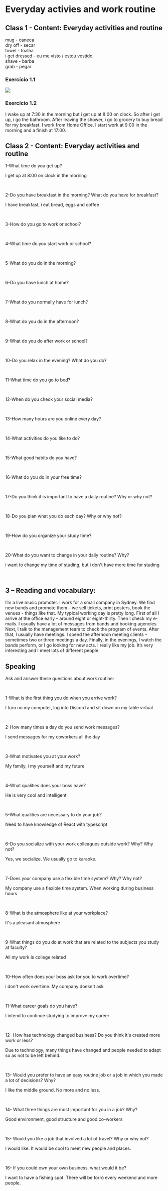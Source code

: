 # Everyday activies and work routine

## Class 1 - Content: Everyday activities and routine
<p>mug - caneca<br/>
dry off - secar<br/>
towel - toalha<br/>
i get dressed - eu me visto / estou vestido<br/>
shave - barba<br/>
grab - pegar</p>

### Exercício 1.1
<img src="./exercicio1.1.png"/>

### Exercício 1.2
I wake up at 7:30 in the morning but i get up at 8:00 on clock. So after i get up, i go the bathroom. After leaving the shower, i go to grocery to buy bread for my breakfast.
I work from Home Office. I start work at 9:00 in the morning and a finish at 17:00.


## Class 2 - Content: Everyday activities and routine
<p>1-What time do you get up?</p>
<p>I get up at 8:00 on clock in the morning</p><br />
<p>2-Do you have breakfast in the morning? What do you have for breakfast?</p>
<p>I have breakfast, i eat bread, eggs and coffee</p><br />
<p>3-How do you go to work or school?</p>
<p></p><br />
<p>4-What time do you start work or school?</p>
<p></p><br />
<p>5-What do you do in the morning?</p>
<p></p><br />
<p>6-Do you have lunch at home?</p>
<p></p><br />
<p>7-What do you normally have for lunch?</p>
<p></p><br />
<p>8-What do you do in the afternoon?</p>
<p></p><br />
<p>9-What do you do after work or school?</p>
<p></p><br />
<p>10-Do you relax in the evening? What do you do?</p>
<p></p><br />
<p>11-What time do you go to bed?</p>
<p></p><br />
<p>12-When do you check your social media?</p>
<p></p><br />
<p>13-How many hours are you online every day?</p>
<p></p><br />
<p>14-What activities do you like to do?</p>
<p></p><br />
<p>15-What good habits do you have?</p>
<p></p><br />
<p>16-What do you do in your free time?</p>
<p></p><br />
<p>17-Do you think it is important to have a daily routine? Why or why not?</p>
<p></p><br />
<p>18-Do you plan what you do each day? Why or why not?</p>
<p></p><br />
<p>19-How do you organize your study time?</p>
<p></p><br />
<p>20-What do you want to change in your daily routine? Why?</p>
<p>i want to change my time of studing, but i don't have more time for studing</p><br />

## 3 – Reading and vocabulary:
<p>I’m a live music promoter. I work for a small company in Sydney. We find new bands and promote them – we sell tickets, print posters, book the venues - things like that.
My typical working day is pretty long. First of all I arrive at the office early – around eight or eight-thirty. Then I check my e-mails. I usually have a lot of messages from bands and booking agencies. Next, I talk to the management team to check the program of events. After that, I usually have meetings. I spend the afternoon meeting clients – sometimes two or three meetings a day. Finally, in the evenings, I watch the bands perform, or I go looking for new acts. I really like my job. It’s very interesting and I meet lots of different people.</p>

## Speaking
<p>Ask and answer these questions about work routine:</p>
<br />
<p>1-What is the first thing you do when you arrive work?</p>
<p>I turn on my computer, log into Discord and sit down on my table virtual</p><br />

<p>2-How many times a day do you send work messages?</p>
<p>I send messages for my coworkers all the day</p><br />

<p>3-What motivates you at your work?</p>
<p>My family, i my yourself and my future</p><br />

<p>4-What qualities does your boss have?</p>
<p>He is very cool and intelligent</p><br />

<p>5-What qualities are necessary to do your job?</p>
<p>Need to have knowledge of React with typescript</p><br />

<p>6-Do you socialize with your work colleagues outside work? Why? Why not?</p>
<p>Yes, we socialize. We usually go to karaoke.</p><br />

<p>7-Does your company use a flexible time system? Why? Why not?</p>
<p>My company use a flexible time system. When working during business hours</p><br />

<p>8-What is the atmosphere like at your workplace?</p>
<p>It's a pleasant atmosphere</p><br />

<p>9-What things do you do at work that are related to the subjects you study at faculty?</p>
<p>All my work is college related</p><br />

<p>10-How often does your boss ask for you to work overtime?</p>
<p>i don't work overtime. My company doesn't ask</p><br />

<p>11-What career goals do you have?</p>
<p>I intend to continue studying to improve my career</p><br />

<p>12- How has technology changed business? Do you think it's created more work or less?</p>
<p>Due to technology, many things have changed and people needed to adapt so as not to be left behind.</p><br />

<p>13- Would you prefer to have an easy routine job or a job in which you made a lot of decisions? Why?</p>
<p>I like the middle ground. No more and no less.</p><br />

<p>14- What three things are most important for you in a job? Why?</p>
<p>Good environment, good structure and good co-workers</p><br />

<p>15- Would you like a job that involved a lot of travel? Why or why not?</p>
<p>I would like. It would be cool to meet new people and places.</p><br />

<p>16- If you could own your own business, what would it be?</p>
<p>I want to have a fishing spot. There will be forró every weekend and more people.</p>